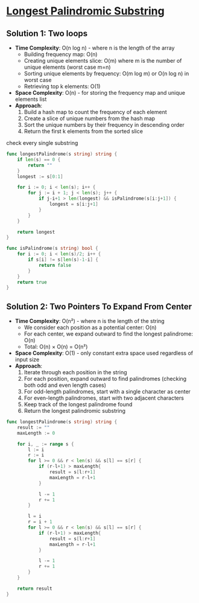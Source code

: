 # [Longest Palindromic Substring](https://leetcode.com/problems/longest-palindromic-substring/)

## Solution 1: Two loops
- **Time Complexity**: O(n log n) - where n is the length of the array
  - Building frequency map: O(n)
  - Creating unique elements slice: O(m) where m is the number of unique elements (worst case m=n)
  - Sorting unique elements by frequency: O(m log m) or O(n log n) in worst case
  - Retrieving top k elements: O(1)
- **Space Complexity**: O(n) - for storing the frequency map and unique elements list
- **Approach**:
  1. Build a hash map to count the frequency of each element
  2. Create a slice of unique numbers from the hash map
  3. Sort the unique numbers by their frequency in descending order
  4. Return the first k elements from the sorted slice

check every single substring

```go
func longestPalindrome(s string) string {
    if len(s) == 0 {
        return ""
    }
    longest := s[0:1]

    for i := 0; i < len(s); i++ {
        for j := i + 1; j < len(s); j++ {
            if j-i+1 > len(longest) && isPalindrome(s[i:j+1]) {
                longest = s[i:j+1]
            }
        }
    }

    return longest
}

func isPalindrome(s string) bool {
    for i := 0; i < len(s)/2; i++ {
        if s[i] != s[len(s)-1-i] {
            return false
        }
    }
    return true
}
```

## Solution 2: Two Pointers To Expand From Center
- **Time Complexity**: O(n²) - where n is the length of the string
  - We consider each position as a potential center: O(n)
  - For each center, we expand outward to find the longest palindrome: O(n)
  - Total: O(n) × O(n) = O(n²)
- **Space Complexity**: O(1) - only constant extra space used regardless of input size
- **Approach**:
  1. Iterate through each position in the string
  2. For each position, expand outward to find palindromes (checking both odd and even length cases)
  3. For odd-length palindromes, start with a single character as center
  4. For even-length palindromes, start with two adjacent characters
  5. Keep track of the longest palindrome found
  6. Return the longest palindromic substring

```go
func longestPalindrome(s string) string {
    result := ""
    maxLength := 0

    for i, _ := range s {
        l := i
        r := i
        for l >= 0 && r < len(s) && s[l] == s[r] {
            if (r-l+1) > maxLength{
                result = s[l:r+1]
                maxLength = r-l+1
            }

            l -= 1
            r += 1
        }

        l = i
        r = i + 1
        for l >= 0 && r < len(s) && s[l] == s[r] {
            if (r-l+1) > maxLength{
                result = s[l:r+1]
                maxLength = r-l+1
            }

            l -= 1
            r += 1
        }
    } 

    return result
}
```